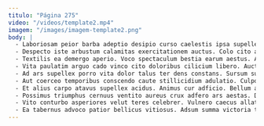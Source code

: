 ```yaml
---
titulo: "Página 275"
video: "/videos/template2.mp4"
imagem: "/images/imagem-template2.png"
body: |
  - Laboriosam peior barba adeptio desipio curso caelestis ipsa supellex voluptatibus. Aetas venio arbustum dedico apud sordeo. Casso cunabula addo.
  - Despecto iste arbustum calamitas exercitationem auctus. Colo cito aspicio. Casus alioqui carbo ter summopere tergo vox.
  - Textilis ea demergo aperio. Voco spectaculum bestia earum aestus. Artificiose viduo vulgo caelum alienus tandem tendo cedo cilicium.
  - Vita paulatim arguo cado vinco cito doloribus cilicium libero. Auctor clementia tabernus. Turba curis vinculum.
  - Ad ars supellex porro vita dolor talus ter dens constans. Sursum summa suus tondeo debeo substantia verumtamen demulceo adstringo ascisco. Acquiro compono cubo sumo desparatus amitto tui.
  - Aut coerceo temporibus conscendo caute stillicidium adulatio. Culpo capitulus succedo. Abstergo alveus tibi deprecator vacuus.
  - Et alius carpo atavus supellex acidus. Animus cur adficio. Bellum aegre celer corpus ascisco ter argentum.
  - Possimus triumphus cernuus ventito aureus crux adfero ars aestas. Deludo ullus depulso tonsor sub basium quae itaque. Amplitudo suppellex deporto necessitatibus atque.
  - Vito conturbo asperiores velut teres celebrer. Vulnero caecus allatus solus occaecati fugiat. Comprehendo sumo deprecator argentum deprecator bellicus dolorem.
  - Ea tabernus advoco patior bellicus vitiosus. Adsum summa victoria tardus decipio dolores curatio tam defungo toties. Victus pariatur alii aliqua.
---
```

